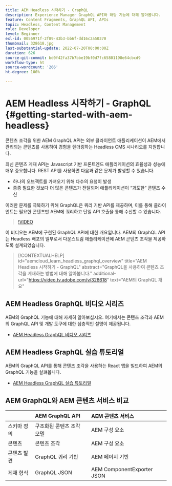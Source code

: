 ```yaml
---
title: AEM Headless 시작하기 - GraphQL
description: Experience Manager GraphQL API와 해당 기능에 대해 알아봅니다.
feature: Content Fragments, GraphQL API, APIs
topic: Headless, Content Management
role: Developer
level: Beginner
exl-id: 0056971f-2f89-43b3-bb6f-dd16c2a50370
thumbnail: 328618.jpg
last-substantial-update: 2022-07-20T00:00:00Z
duration: 626
source-git-commit: bd0f42fa37b7bbe19bf0d7fc65801198e64cbcd9
workflow-type: ht
source-wordcount: '266'
ht-degree: 100%

---
```


# AEM Headless 시작하기 - GraphQL {#getting-started-with-aem-headless}

콘텐츠 조각을 위한 AEM GraphQL API는
외부 클라이언트 애플리케이션이 AEM에서 관리되는 콘텐츠를 사용하여 경험을 렌더링하는 Headless CMS 시나리오를 지원합니다.

최신 콘텐츠 게재 API는 Javascript 기반 프론트엔드 애플리케이션의 효율성과 성능에 매우 중요합니다. REST API를 사용하면 다음과 같은 문제가 발생할 수 있습니다.

* 하나의 오브젝트를 가져오기 위해 다수의 요청이 발생
* 종종 필요한 것보다 더 많은 콘텐츠가 전달되어 애플리케이션이 “과도한” 콘텐츠 수신

이러한 문제를 극복하기 위해 GraphQL은 쿼리 기반 API를 제공하며, 이를 통해 클라이언트는 필요한 콘텐츠만 AEM에 쿼리하고 단일 API 호출을 통해 수신할 수 있습니다.

>[!VIDEO](https://video.tv.adobe.com/v/328618?quality=12&learn=on)

이 비디오는 AEM에 구현된 GraphQL API에 대한 개요입니다. AEM의 GraphQL API는 Headless 배포의 일부로서 다운스트림 애플리케이션에 AEM 콘텐츠 조각을 제공하도록 설계되었습니다.

>[!CONTEXTUALHELP]
>id="aemcloud_learn_headless_graphql_overview"
>title="AEM Headless 시작하기 - GraphQL"
>abstract="GraphQL을 사용하여 콘텐츠 조각을 게재하는 방법에 대해 알아봅니다."
>additional-url="https://video.tv.adobe.com/v/328618" text="AEM의 GraphQL 개요"

## AEM Headless GraphQL 비디오 시리즈

AEM의 GraphQL 기능에 대해 자세히 알아보십시오. 여기에서는 콘텐츠 조각과 AEM의 GraphQL API 및 개발 도구에 대한 심층적인 설명이 제공됩니다.

* [AEM Headless GraphQL 비디오 시리즈](./video-series/modeling-basics.md)

## AEM Headless GraphQL 실습 튜토리얼

AEM의 GraphQL API를 통해 콘텐츠 조각을 사용하는 React 앱을 빌드하여 AEM의 GraphQL 기능을 살펴봅니다.

* [AEM Headless GraphQL 실습 튜토리얼](./multi-step/overview.md)

## AEM GraphQL와 AEM 콘텐츠 서비스 비교

|                                | AEM GraphQL API | AEM 콘텐츠 서비스 |
|--------------------------------|:-----------------|:---------------------|
| 스키마 정의 | 구조화된 콘텐츠 조각 모델 | AEM 구성 요소 |
| 콘텐츠 | 콘텐츠 조각 | AEM 구성 요소 |
| 콘텐츠 발견 | GraphQL 쿼리 기반 | AEM 페이지 기반 |
| 게재 형식 | GraphQL JSON | AEM ComponentExporter JSON |
